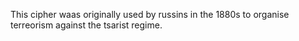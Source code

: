 This cipher waas originally used by russins in the 1880s to organise terreorism against the tsarist regime.
